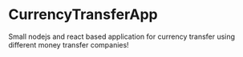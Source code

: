 # CurrencyTransferApp
Small nodejs and react based application for currency transfer using different money transfer companies!
